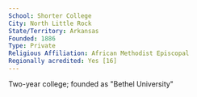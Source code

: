 ```yaml
---
School: Shorter College
City: North Little Rock
State/Territory: Arkansas
Founded: 1886
Type: Private
Religious Affiliation: African Methodist Episcopal
Regionally acredited: Yes [16]
---
```

Two-year college; founded as "Bethel University"